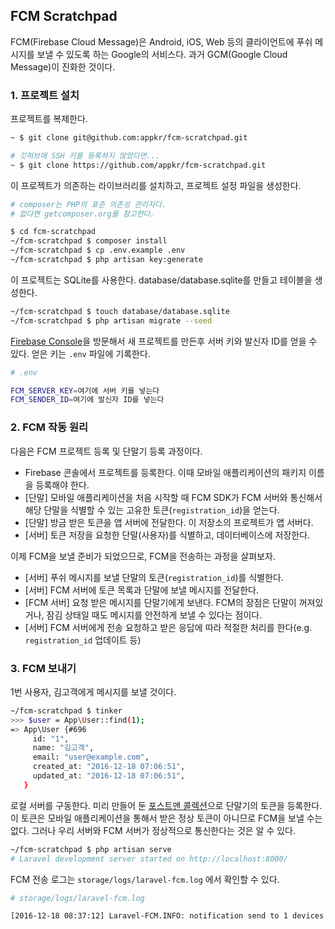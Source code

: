 ## FCM Scratchpad

FCM(Firebase Cloud Message)은 Android, iOS, Web 등의 클라이언트에 푸쉬 메시지를 보낼 수 있도록 하는 Google의 서비스다. 과거 GCM(Google Cloud Message)이 진화한 것이다. 

### 1. 프로젝트 설치

프로젝트를 복제한다.

```bash
~ $ git clone git@github.com:appkr/fcm-scratchpad.git

# 깃허브에 SSH 키를 등록하지 않았다면...
~ $ git clone https://github.com/appkr/fcm-scratchpad.git
```

이 프로젝트가 의존하는 라이브러리를 설치하고, 프로젝트 설정 파일을 생성한다.

```bash
# composer는 PHP의 표준 의존성 관리자다.
# 없다면 getcomposer.org를 참고한다.

$ cd fcm-scratchpad
~/fcm-scratchpad $ composer install
~/fcm-scratchpad $ cp .env.example .env
~/fcm-scratchpad $ php artisan key:generate
```

이 프로젝트는 SQLite를 사용한다. database/database.sqlite를 만들고 테이블을 생성한다.

```bash
~/fcm-scratchpad $ touch database/database.sqlite
~/fcm-scratchpad $ php artisan migrate --seed
```

[Firebase Console](https://console.firebase.google.com/)을 방문해서 새 프로젝트를 만든후 서버 키와 발신자 ID를 얻을 수 있다. 얻은 키는 `.env` 파일에 기록한다.
 
```bash
# .env

FCM_SERVER_KEY=여기에 서버 키를 넣는다
FCM_SENDER_ID=여기에 발신자 ID를 넣는다
```
 
### 2. FCM 작동 원리
 
다음은 FCM 프로젝트 등록 및 단말기 등록 과정이다.
 
- Firebase 콘솔에서 프로젝트를 등록한다. 이때 모바일 애플리케이션의 패키지 이름을 등록해야 한다.
- [단말] 모바일 애플리케이션을 처음 시작할 때 FCM SDK가 FCM 서버와 통신해서 해당 단말을 식별할 수 있는 고유한 토큰(`registration_id`)을 얻는다.
- [단말] 방금 받은 토큰을 앱 서버에 전달한다. 이 저장소의 프로젝트가 앱 서버다.
- [서버] 토큰 저장을 요청한 단말(사용자)를 식별하고, 데이터베이스에 저장한다.

이제 FCM을 보낼 준비가 되었으므로, FCM을 전송하는 과정을 살펴보자.
 
- [서버] 푸쉬 메시지를 보낼 단말의 토큰(`registration_id`)를 식별한다.
- [서버] FCM 서버에 토큰 목록과 단말에 보낼 메시지를 전달한다.
- [FCM 서버] 요청 받은 메시지를 단말기에게 보낸다. FCM의 장점은 단말이 꺼져있거나, 잠김 상태일 때도 메시지를 안전하게 보낼 수 있다는 점이다.
- [서버] FCM 서버에게 전송 요청하고 받은 응답에 따라 적절한 처리를 한다(e.g. `registration_id` 업데이트 등)

### 3. FCM 보내기

1번 사용자, 김고객에게 메시지를 보낼 것이다.

```bash
~/fcm-scratchpad $ tinker
>>> $user = App\User::find(1);
=> App\User {#696
     id: "1",
     name: "김고객",
     email: "user@example.com",
     created_at: "2016-12-18 07:06:51",
     updated_at: "2016-12-18 07:06:51",
   }
```

로컬 서버를 구동한다. 미리 만들어 둔 [포스트맨 콜렉션](https://www.getpostman.com/collections/c1d8a2c441fa0ef43330)으로 단말기의 토큰을 등록한다. 이 토큰은 모바일 애플리케이션을 통해서 받은 정상 토큰이 아니므로 FCM을 보낼 수는 없다. 그러나 우리 서버와 FCM 서버가 정상적으로 통신한다는 것은 알 수 있다.

```bash
~/fcm-scratchpad $ php artisan serve
# Laravel development server started on http://localhost:8000/
```

FCM 전송 로그는 `storage/logs/laravel-fcm.log` 에서 확인할 수 있다.

```bash
# storage/logs/laravel-fcm.log

[2016-12-18 08:37:12] Laravel-FCM.INFO: notification send to 1 devices success: 0 failures: 1 number of modified token : 0  [] []
```

